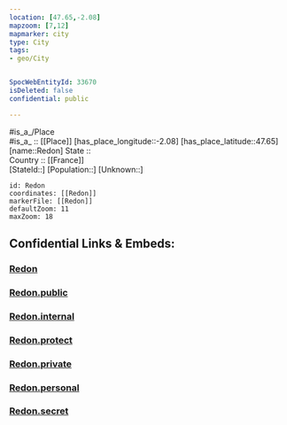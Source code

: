 ```yaml
---
location: [47.65,-2.08] 
mapzoom: [7,12] 
mapmarker: city 
type: City
tags:
- geo/City


SpocWebEntityId: 33670
isDeleted: false
confidential: public

---
```

#is_a_/Place  
#is_a_ :: [[Place]] 
[has_place_longitude::-2.08] 
[has_place_latitude::47.65] 
[name::Redon] 
State ::  
Country :: [[France]]  
[StateId::] 
[Population::] 
[Unknown::] 


```leaflet
id: Redon
coordinates: [[Redon]] 
markerFile: [[Redon]] 
defaultZoom: 11 
maxZoom: 18
```


## Confidential Links & Embeds: 

### [Redon](/_Standards/Earth/Continent/Europe/Europe~West/France/regions~France/Bretagne/departments~Bretagne/Ille-et-Vilaine/communes~Ille-et-Vilaine/Redon/cities~Redon/Redon.md) 

### [Redon.public](/_public/Earth/Continent/Europe/Europe~West/France/regions~France/Bretagne/departments~Bretagne/Ille-et-Vilaine/communes~Ille-et-Vilaine/Redon/cities~Redon/Redon.public.md) 

### [Redon.internal](/_internal/Earth/Continent/Europe/Europe~West/France/regions~France/Bretagne/departments~Bretagne/Ille-et-Vilaine/communes~Ille-et-Vilaine/Redon/cities~Redon/Redon.internal.md) 

### [Redon.protect](/_protect/Earth/Continent/Europe/Europe~West/France/regions~France/Bretagne/departments~Bretagne/Ille-et-Vilaine/communes~Ille-et-Vilaine/Redon/cities~Redon/Redon.protect.md) 

### [Redon.private](/_private/Earth/Continent/Europe/Europe~West/France/regions~France/Bretagne/departments~Bretagne/Ille-et-Vilaine/communes~Ille-et-Vilaine/Redon/cities~Redon/Redon.private.md) 

### [Redon.personal](/_personal/Earth/Continent/Europe/Europe~West/France/regions~France/Bretagne/departments~Bretagne/Ille-et-Vilaine/communes~Ille-et-Vilaine/Redon/cities~Redon/Redon.personal.md) 

### [Redon.secret](/_secret/Earth/Continent/Europe/Europe~West/France/regions~France/Bretagne/departments~Bretagne/Ille-et-Vilaine/communes~Ille-et-Vilaine/Redon/cities~Redon/Redon.secret.md)

